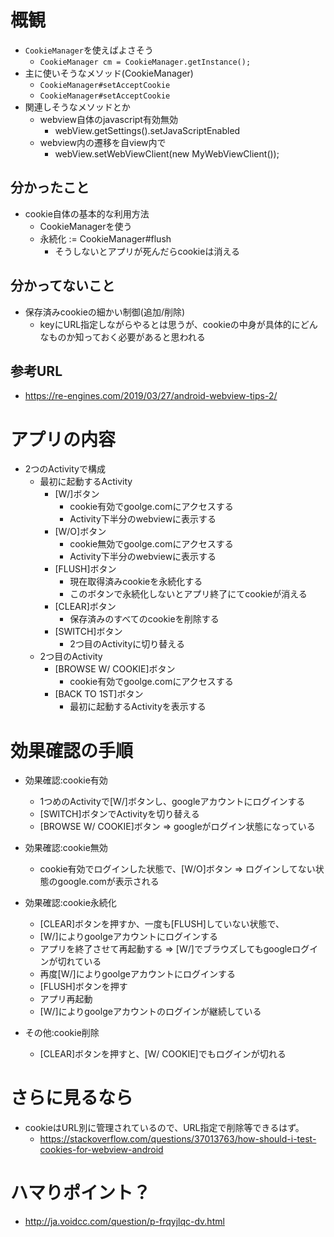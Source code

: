# 概観

* `CookieManager`を使えばよさそう
   * `CookieManager cm = CookieManager.getInstance();`
* 主に使いそうなメソッド(CookieManager)
   * `CookieManager#setAcceptCookie`
   * `CookieManager#setAcceptCookie`
* 関連しそうなメソッドとか
   * webview自体のjavascript有効無効
      * webView.getSettings().setJavaScriptEnabled
   * webview内の遷移を自view内で
      * webView.setWebViewClient(new MyWebViewClient());

## 分かったこと

* cookie自体の基本的な利用方法
   * CookieManagerを使う
   * 永続化 := CookieManager#flush
      * そうしないとアプリが死んだらcookieは消える

## 分かってないこと

* 保存済みcookieの細かい制御(追加/削除)
   * keyにURL指定しながらやるとは思うが、cookieの中身が具体的にどんなものか知っておく必要があると思われる


## 参考URL

* https://re-engines.com/2019/03/27/android-webview-tips-2/


# アプリの内容

* 2つのActivityで構成
   * 最初に起動するActivity
      * [W/]ボタン
         * cookie有効でgoolge.comにアクセスする
         * Activity下半分のwebviewに表示する
      * [W/O]ボタン
         * cookie無効でgoolge.comにアクセスする
         * Activity下半分のwebviewに表示する
      * [FLUSH]ボタン
         * 現在取得済みcookieを永続化する
         * このボタンで永続化しないとアプリ終了にてcookieが消える
      * [CLEAR]ボタン
         * 保存済みのすべてのcookieを削除する
      * [SWITCH]ボタン
         * 2つ目のActivityに切り替える
   * 2つ目のActivity
      * [BROWSE W/ COOKIE]ボタン
         * cookie有効でgoolge.comにアクセスする
      * [BACK TO 1ST]ボタン
         * 最初に起動するActivityを表示する

# 効果確認の手順

* 効果確認:cookie有効
   * 1つめのActivityで[W/]ボタンし、googleアカウントにログインする
   * [SWITCH]ボタンでActivityを切り替える
   * [BROWSE W/ COOKIE]ボタン
      => googleがログイン状態になっている
 
* 効果確認:cookie無効
   * cookie有効でログインした状態で、[W/O]ボタン
      => ログインしてない状態のgoogle.comが表示される

* 効果確認:cookie永続化
   * [CLEAR]ボタンを押すか、一度も[FLUSH]していない状態で、
   * [W/]によりgoolgeアカウントにログインする
   * アプリを終了させて再起動する
      => [W/]でブラウズしてもgoogleログインが切れている
   * 再度[W/]によりgoolgeアカウントにログインする
   * [FLUSH]ボタンを押す
   * アプリ再起動
   * [W/]によりgoolgeアカウントのログインが継続している


* その他:cookie削除
   * [CLEAR]ボタンを押すと、[W/ COOKIE]でもログインが切れる


# さらに見るなら

* cookieはURL別に管理されているので、URL指定で削除等できるはず。
   * https://stackoverflow.com/questions/37013763/how-should-i-test-cookies-for-webview-android

# ハマりポイント？

* http://ja.voidcc.com/question/p-frqyjlqc-dv.html

